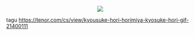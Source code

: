 <p align="center"> 
  <img src="https://capsule-render.vercel.app/api?text=Welcome&animation=fadeIn&type=transparent&color=gradient&height=100"/> 
</p>

tagu <https://tenor.com/cs/view/kyousuke-hori-horimiya-kyosuke-hori-gif-21400111>
